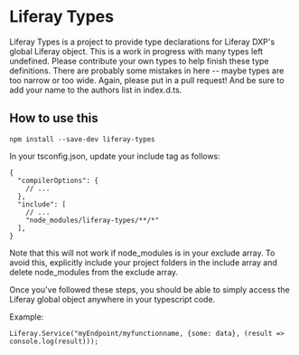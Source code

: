 # Liferay Types

Liferay Types is a project to provide type declarations for Liferay DXP's global Liferay object.
This is a work in progress with many types left undefined.
Please contribute your own types to help finish these type definitions.
There are probably some mistakes in here -- maybe types are too narrow or too wide.
Again, please put in a pull request! And be sure to add your name to the authors list in index.d.ts.

## How to use this

```
npm install --save-dev liferay-types
```

In your tsconfig.json, update your include tag as follows:

```
{
  "compilerOptions": {
    // ...
  },
  "include": [
    // ...
    "node_modules/liferay-types/**/*"
  ],
}  
```

Note that this will not work if node_modules is in your exclude array.
To avoid this, explicitly include your project folders in the include array and delete node_modules from the exclude array.

Once you've followed these steps, you should be able to simply access the Liferay global object anywhere in your typescript code.

Example:

```
Liferay.Service("myEndpoint/myfunctionname, {some: data}, (result => console.log(result)));
```
